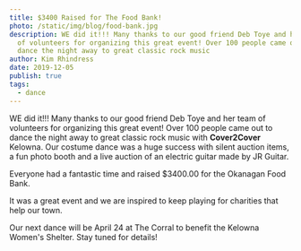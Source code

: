 ```yaml
---
title: $3400 Raised for The Food Bank!
photo: /static/img/blog/food-bank.jpg
description: WE did it!!! Many thanks to our good friend Deb Toye and her team
  of volunteers for organizing this great event! Over 100 people came out to
  dance the night away to great classic rock music
author: Kim Rhindress
date: 2019-12-05
publish: true
tags:
  - dance
---
```


WE did it!!! Many thanks to our good friend Deb Toye and her team of volunteers for organizing this great event! Over 100 people came out to dance the night away to great classic rock music with **Cover2Cover** Kelowna. Our costume dance was a huge success with silent auction items, a fun photo booth and a live auction of an electric guitar made by JR Guitar.

Everyone had a fantastic time and raised $3400.00 for the Okanagan Food Bank.

It was a great event and we are inspired to keep playing for charities that help our town.

Our next dance will be April 24 at The Corral to benefit the Kelowna Women's Shelter. Stay tuned for details!
